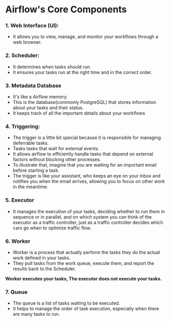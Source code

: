 # Airflow's Core Components


### 1. Web Interface (UI):
- It allows you to view, manage, and monitor your workflows through a web browser.

### 2. Scheduler:
- It determines when tasks should run.  
- It ensures your tasks run at the right time and in the correct order.

### 3. Metadata Database
- It's like a Airflow memory.
- This is the database(commonly PostgreSQL) that stores information about your tasks and their status.
- It keeps track of all the important details about your workflows


### 4. Triggering:
- The trigger is a little bit special because it is responsible for managing deferrable tasks.
- Tasks tasks that wait for external events.
- It allows airflow to efficiently handle tasks that depend on external factors without blocking other processes.
- To illustrate that, imagine that you are waiting for an important email before starting a task.
- The trigger is like your assistant, who keeps an eye on your inbox and notifies you when the email 
arrives, allowing you to focus on other work in the meantime.


### 5. Executor

- It manages the execution of your tasks, deciding whether to run them in sequence or in parallel, and 
on which system you can think of the executor as a traffic controller, just as a traffic controller
decides which cars go when to optimize traffic flow.


### 6. Worker

- Worker is a process that actually perform the tasks they do the actual work defined in your tasks.
- They pull tasks from the work queue, execute them, and report the results back to the Scheduler.


**Worker executes your tasks, The executor does not execute your tasks.**

### 7. Queue

- The queue is a list of tasks waiting to be executed.
- It helps to manage the order of task execution, especially when there are many tasks to run.
